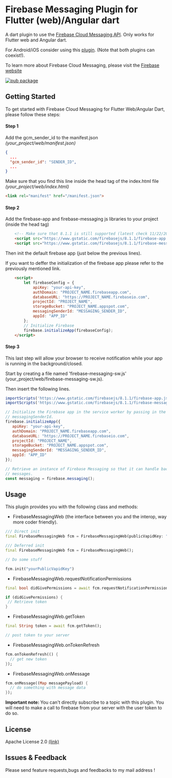 # Firebase Messaging Plugin for Flutter (web)/Angular dart

A dart plugin to use the [Firebase Cloud Messaging API](https://firebase.google.com/docs/cloud-messaging). Only works for Flutter web and Angular dart. 

For Android/iOS consider using this [plugin](https://pub.dev/packages/firebase_messaging). (Note that both plugins can coexist!).

To learn more about Firebase Cloud Messaging, please visit the [Firebase website](https://firebase.google.com/products/cloud-messaging)

[![pub package](https://img.shields.io/pub/v/firebase_cloud_messaging_interop.svg)](https://pub.dev/packages/firebase_cloud_messaging_interop)

## Getting Started

To get started with Firebase Cloud Messaging for Flutter Web/Angular Dart, please follow these steps:

#### Step 1 

Add the gcm_sender_id to the manifest.json  <i>(your_project/web/manifest.json)</i>
```json
{
  ...
  "gcm_sender_id": "SENDER_ID",
  ...
}
```
Make sure that you find this line inside the head tag of the index.html file <i>(your_project/web/index.html)</i>
```html
<link rel="manifest" href="/manifest.json">
```

#### Step 2

Add the firebase-app and firebase-messaging js libraries to your project (inside the head tag)

```html
    <!-- Make sure that 8.1.1 is still supported (latest check 11/22/2020) -->
    <script src="https://www.gstatic.com/firebasejs/8.1.1/firebase-app.js"></script>
    <script src="https://www.gstatic.com/firebasejs/8.1.1/firebase-messaging.js"></script> 
```

Then init the default firebase app (just below the previous lines).

If you want to deffer the initialization of the firebase app please refer to the previously mentioned link.

```html
    <script>
        let firebaseConfig = {
            apiKey: "your-api-key",
            authDomain: "PROJECT_NAME.firebaseapp.com",
            databaseURL: "https://PROJECT_NAME.firebaseio.com", 
            projectId: "PROJECT_NAME",
            storageBucket: "PROJECT_NAME.appspot.com",
            messagingSenderId: "MESSAGING_SENDER_ID",
            appId: "APP_ID"
        };
        // Initialize Firebase
        firebase.initializeApp(firebaseConfig); 
    </script>
```

#### Step 3

This last step will allow your browser to receive notification while your app is running in the background/closed.

Start by creating a file named 'firebase-messaging-sw.js' (your_project/web/firebase-messaging-sw.js).

Then insert the following lines.

```js
importScripts('https://www.gstatic.com/firebasejs/8.1.1/firebase-app.js');
importScripts('https://www.gstatic.com/firebasejs/8.1.1/firebase-messaging.js');

// Initialize the Firebase app in the service worker by passing in the
// messagingSenderId.
firebase.initializeApp({
   apiKey: "your-api-key",
   authDomain: "PROJECT_NAME.firebaseapp.com",
   databaseURL: "https://PROJECT_NAME.firebaseio.com", 
   projectId: "PROJECT_NAME",
   storageBucket: "PROJECT_NAME.appspot.com",
   messagingSenderId: "MESSAGING_SENDER_ID",
   appId: "APP_ID"
});

// Retrieve an instance of Firebase Messaging so that it can handle background
// messages.
const messaging = firebase.messaging();
```


## Usage

This plugin provides you with the following class and methods:

- FirebaseMessagingWeb (the interface between you and the interop, way more coder friendly).


```dart
/// Direct init
final FirebaseMessagingWeb fcm = FirebaseMessagingWeb(publicVapidKey: "yourPublicVapidKey"); 
```

```dart
/// Deferred init
final FirebaseMessagingWeb fcm = FirebaseMessagingWeb();

// Do some stuff

fcm.init("yourPublicVapidKey")
```

- FirebaseMessagingWeb.requestNotificationPermissions

```dart
final bool didGivePermissions = await fcm.requestNotificationPermissions();

if (didGivePermissions) {
 // Retrieve token
}
```

- FirebaseMessagingWeb.getToken

```dart
final String token = await fcm.getToken();

// post token to your server
```


- FirebaseMessagingWeb.onTokenRefresh

```dart
fcm.onTokenRefresh(() {
  // get new token
});
```


- FirebaseMessagingWeb.onMessage

```dart
fcm.onMessage((Map messagePayload) {
  // do something with message data
});
```

<b>Important note: </b> You can't directly subscribe to a topic with this plugin. You will need to make a call
to firebase from your server with the user token to do so.

## License

Apache License 2.0 [(link)]

[(link)]: https://github.com/GaspardMerten/Firebase-Cloud-Messaging-Interop/blob/master/LICENSE

## Issues & Feedback

Please send feature requests,bugs and feedbacks to my mail address !
